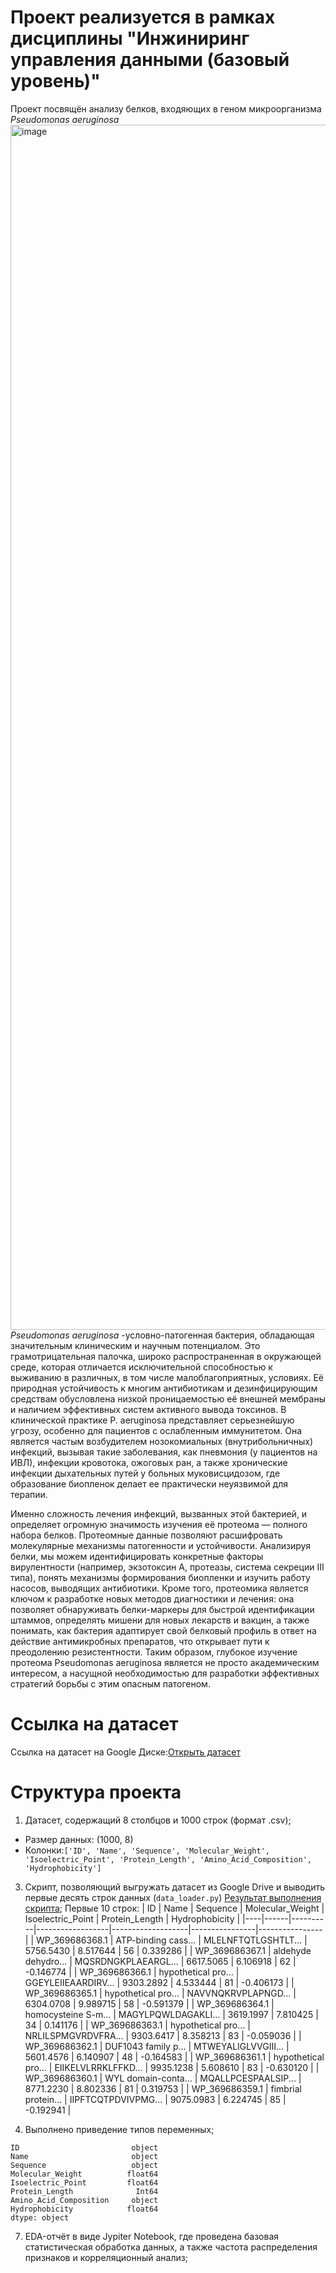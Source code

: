 # Проект реализуется в рамках дисциплины "Инжиниринг управления данными (базовый уровень)"
Проект посвящён анализу белков, входяющих в геном микроорганизма *Pseudomonas aeruginosa*
<img width="4107" height="1928" alt="image" src="https://github.com/user-attachments/assets/cbbe11c0-4ac5-4032-8706-57dbed6e2592" />
*Pseudomonas aeruginosa* -условно-патогенная бактерия, обладающая значительным клиническим и научным потенциалом. Это грамотрицательная палочка, широко распространенная в окружающей среде, которая отличается исключительной способностью к выживанию в различных, в том числе малоблагоприятных, условиях. Её природная устойчивость к многим антибиотикам и дезинфицирующим средствам обусловлена низкой проницаемостью её внешней мембраны и наличием эффективных систем активного вывода токсинов. В клинической практике P. aeruginosa представляет серьезнейшую угрозу, особенно для пациентов с ослабленным иммунитетом. Она является частым возбудителем нозокомиальных (внутрибольничных) инфекций, вызывая такие заболевания, как пневмония (у пациентов на ИВЛ), инфекции кровотока, ожоговых ран, а также хронические инфекции дыхательных путей у больных муковисцидозом, где образование биопленок делает ее практически неуязвимой для терапии.

Именно сложность лечения инфекций, вызванных этой бактерией, и определяет огромную значимость изучения её протеома — полного набора белков. Протеомные данные позволяют расшифровать молекулярные механизмы патогенности и устойчивости. Анализируя белки, мы можем идентифицировать конкретные факторы вирулентности (например, экзотоксин А, протеазы, система секреции III типа), понять механизмы формирования биопленки и изучить работу насосов, выводящих антибиотики. Кроме того, протеомика является ключом к разработке новых методов диагностики и лечения: она позволяет обнаруживать белки-маркеры для быстрой идентификации штаммов, определять мишени для новых лекарств и вакцин, а также понимать, как бактерия адаптирует свой белковый профиль в ответ на действие антимикробных препаратов, что открывает пути к преодолению резистентности. Таким образом, глубокое изучение протеома Pseudomonas aeruginosa является не просто академическим интересом, а насущной необходимостью для разработки эффективных стратегий борьбы с этим опасным патогеном.


# Ссылка на датасет
Ссылка на датасет на Google Диске:[Открыть датасет](https://drive.google.com/drive/folders/17_n1YnmEWkbr0EwFk1wTnYzYauQCbaod?hl=ru)

# Структура проекта
1. Датасет, содержащий 8 столбцов и 1000 строк (формат .csv);
- Размер данных: (1000, 8)
- Колонки:`['ID', 'Name', 'Sequence', 'Molecular_Weight', 'Isoelectric_Point', 'Protein_Length', 'Amino_Acid_Composition', 'Hydrophobicity']`

3. Скрипт, позволяющий выгружать датасет из Google Drive и выводить первые десять строк данных (`data_loader.py`) [Результат выполнения скрипта](screenshot.jpg);
Первые 10 строк:
| ID | Name | Sequence | Molecular_Weight | Isoelectric_Point | Protein_Length | Hydrophobicity |
|----|------|----------|------------------|-------------------|----------------|----------------|
| WP_369686368.1 | ATP-binding cass... | MLELNFTQTLGSHTLT... | 5756.5430 | 8.517644 | 56 | 0.339286 |
| WP_369686367.1 | aldehyde dehydro... | MQSRDNGKPLAEARGL... | 6617.5065 | 6.106918 | 62 | -0.146774 |
| WP_369686366.1 | hypothetical pro... | GGEYLEIIEAARDIRV... | 9303.2892 | 4.533444 | 81 | -0.406173 |
| WP_369686365.1 | hypothetical pro... | NAVVNQKRVPLAPNGD... | 6304.0708 | 9.989715 | 58 | -0.591379 |
| WP_369686364.1 | homocysteine S-m... | MAGYLPQWLDAGAKLI... | 3619.1997 | 7.810425 | 34 | 0.141176 |
| WP_369686363.1 | hypothetical pro... | NRLILSPMGVRDVFRA... | 9303.6417 | 8.358213 | 83 | -0.059036 |
| WP_369686362.1 | DUF1043 family p... | MTWEYALIGLVVGIII... | 5601.4576 | 6.140907 | 48 | -0.164583 |
| WP_369686361.1 | hypothetical pro... | EIIKELVLRRKLFFKD... | 9935.1238 | 5.608610 | 83 | -0.630120 |
| WP_369686360.1 | WYL domain-conta... | MQALLPCESPAALSIP... | 8771.2230 | 8.802336 | 81 | 0.319753 |
| WP_369686359.1 | fimbrial protein... | IIPFTCQTPDVIVPMG... | 9075.0983 | 6.224745 | 85 | -0.192941 |

5. Выполнено приведение типов переменных;
```
ID                         object
Name                       object
Sequence                   object
Molecular_Weight          float64
Isoelectric_Point         float64
Protein_Length              Int64
Amino_Acid_Composition     object
Hydrophobicity            float64
dtype: object
```

7. EDA-отчёт в виде Jypiter Notebook, где проведена базовая статистическая обработка данных, а также частота распределения признаков и корреляционный анализ;



